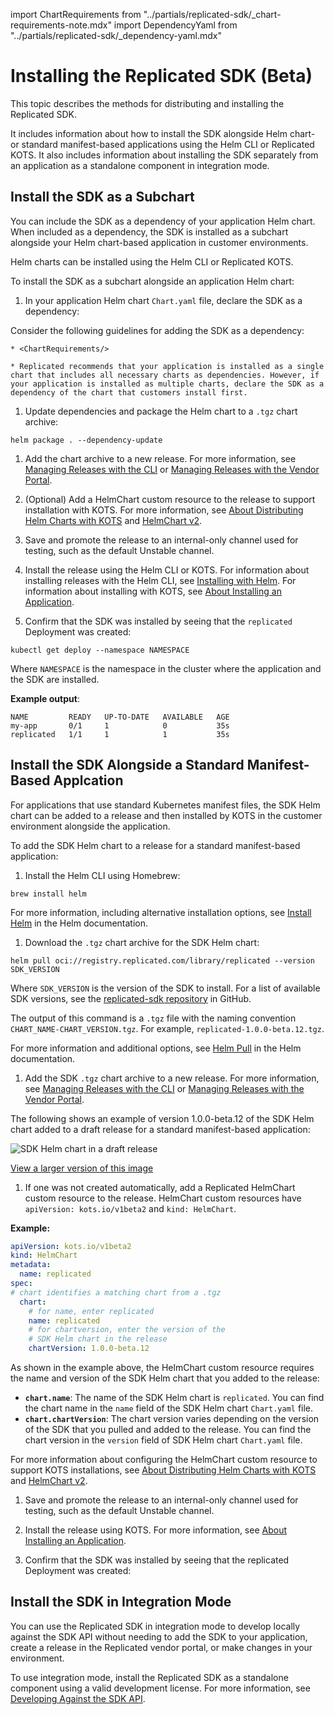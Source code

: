 import ChartRequirements from "../partials/replicated-sdk/_chart-requirements-note.mdx"
import DependencyYaml from "../partials/replicated-sdk/_dependency-yaml.mdx"

# Installing the Replicated SDK (Beta)

This topic describes the methods for distributing and installing the Replicated SDK.

It includes information about how to install the SDK alongside Helm chart- or standard manifest-based applications using the Helm CLI or Replicated KOTS. It also includes information about installing the SDK separately from an application as a standalone component in integration mode.

## Install the SDK as a Subchart

You can include the SDK as a dependency of your application Helm chart. When included as a dependency, the SDK is installed as a subchart alongside your Helm chart-based application in customer environments.

Helm charts can be installed using the Helm CLI or Replicated KOTS.

To install the SDK as a subchart alongside an application Helm chart:

1. In your application Helm chart `Chart.yaml` file, declare the SDK as a dependency:

  <DependencyYaml/>

  Consider the following guidelines for adding the SDK as a dependency:

    * <ChartRequirements/>

    * Replicated recommends that your application is installed as a single chart that includes all necessary charts as dependencies. However, if your application is installed as multiple charts, declare the SDK as a dependency of the chart that customers install first.

1. Update dependencies and package the Helm chart to a `.tgz` chart archive:

  ```
  helm package . --dependency-update
  ```

1. Add the chart archive to a new release. For more information, see [Managing Releases with the CLI](/vendor/releases-creating-cli) or [Managing Releases with the Vendor Portal](/vendor/releases-creating-releases).

1. (Optional) Add a HelmChart custom resource to the release to support installation with KOTS. For more information, see [About Distributing Helm Charts with KOTS](/vendor/helm-native-about) and [HelmChart v2](/reference/custom-resource-helmchart-v2).

1. Save and promote the release to an internal-only channel used for testing, such as the default Unstable channel.

1. Install the release using the Helm CLI or KOTS. For information about installing releases with the Helm CLI, see [Installing with Helm](/vendor/install-with-helm). For information about installing with KOTS, see [About Installing an Application](/enterprise/installing-overview).

1. Confirm that the SDK was installed by seeing that the `replicated` Deployment was created:

  ```
  kubectl get deploy --namespace NAMESPACE
  ```
  Where `NAMESPACE` is the namespace in the cluster where the application and the SDK are installed. 

  **Example output**:

  ```
  NAME         READY   UP-TO-DATE   AVAILABLE   AGE
  my-app       0/1     1            0           35s
  replicated   1/1     1            1           35s
  ```

## Install the SDK Alongside a Standard Manifest-Based Applcation

For applications that use standard Kubernetes manifest files, the SDK Helm chart can be added to a release and then installed by KOTS in the customer environment alongside the application.

To add the SDK Helm chart to a release for a standard manifest-based application:

1. Install the Helm CLI using Homebrew:

  ```
  brew install helm
  ```
  For more information, including alternative installation options, see [Install Helm](https://helm.sh/docs/intro/install/) in the Helm documentation.

1. Download the `.tgz` chart archive for the SDK Helm chart:

  ```
  helm pull oci://registry.replicated.com/library/replicated --version SDK_VERSION
  ```
  Where `SDK_VERSION` is the version of the SDK to install. For a list of available SDK versions, see the [replicated-sdk repository](https://github.com/replicatedhq/replicated-sdk/tags) in GitHub.

  The output of this command is a `.tgz` file with the naming convention `CHART_NAME-CHART_VERSION.tgz`. For example, `replicated-1.0.0-beta.12.tgz`.

  For more information and additional options, see [Helm Pull](https://helm.sh/docs/helm/helm_pull/) in the Helm documentation.

1. Add the SDK `.tgz` chart archive to a new release. For more information, see [Managing Releases with the CLI](/vendor/releases-creating-cli) or [Managing Releases with the Vendor Portal](/vendor/releases-creating-releases).

  The following shows an example of version 1.0.0-beta.12 of the SDK Helm chart added to a draft release for a standard manifest-based application:

  ![SDK Helm chart in a draft release](/images/sdk-kots-release.png)
  
  [View a larger version of this image](/images/sdk-kots-release.png)

1. If one was not created automatically, add a Replicated HelmChart custom resource to the release. HelmChart custom resources have `apiVersion: kots.io/v1beta2` and `kind: HelmChart`. 

  **Example:**
  
  ```yaml
  apiVersion: kots.io/v1beta2
  kind: HelmChart
  metadata:
    name: replicated
  spec:
  # chart identifies a matching chart from a .tgz
    chart:
      # for name, enter replicated
      name: replicated
      # for chartversion, enter the version of the
      # SDK Helm chart in the release
      chartVersion: 1.0.0-beta.12
  ```

  As shown in the example above, the HelmChart custom resource requires the name and version of the SDK Helm chart that you added to the release:
   * **`chart.name`**: The name of the SDK Helm chart is `replicated`. You can find the chart name in the `name` field of the SDK Helm chart `Chart.yaml` file.
   * **`chart.chartVersion`**: The chart version varies depending on the version of the SDK that you pulled and added to the release. You can find the chart version in the `version` field of SDK Helm chart `Chart.yaml` file.

  For more information about configuring the HelmChart custom resource to support KOTS installations, see [About Distributing Helm Charts with KOTS](/vendor/helm-native-about) and [HelmChart v2](/reference/custom-resource-helmchart-v2).

1. Save and promote the release to an internal-only channel used for testing, such as the default Unstable channel.

1. Install the release using KOTS. For more information, see [About Installing an Application](/enterprise/installing-overview).

1. Confirm that the SDK was installed by seeing that the replicated Deployment was created:

## Install the SDK in Integration Mode

You can use the Replicated SDK in integration mode to develop locally against the SDK API without needing to add the SDK to your application, create a release in the Replicated vendor portal, or make changes in your environment.

To use integration mode, install the Replicated SDK as a standalone component using a valid development license. For more information, see [Developing Against the SDK API](/vendor/replicated-sdk-development).